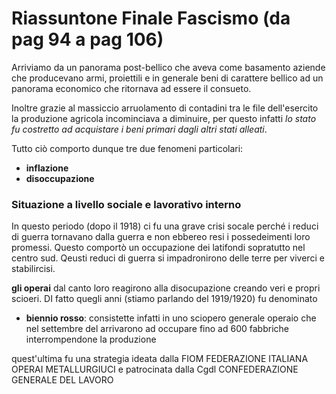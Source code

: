 # Riassuntone Finale Fascismo (da pag 94 a pag 106)

Arriviamo da un panorama post-bellico che aveva come basamento aziende che producevano armi, proiettili e in generale beni di carattere bellico ad un panorama economico che ritornava ad essere il consueto.

Inoltre grazie al massiccio arruolamento di contadini tra le file dell'esercito la produzione agricola incominciava a diminuire, per questo infatti *lo stato fu costretto ad acquistare i beni primari dagli altri stati alleati*.

Tutto ciò comporto dunque tre due fenomeni particolari:
- **inflazione**
- **disoccupazione**

### Situazione a livello sociale e lavorativo interno

In questo periodo (dopo il 1918)
ci fu una grave crisi socale perché i reduci di guerra tornavano dalla guerra e non ebbereo resi i possedeimenti loro promessi.
Questo comportò un occupazione dei latifondi sopratutto nel centro sud.
Qeusti reduci di guerra si impadronirono delle terre per viverci e stabilircisi.

**gli operai** dal canto loro reagirono alla disocupazione creando veri e propri scioeri.
DI fatto quegli anni (stiamo parlando del 1919/1920) fu denominato 
- **biennio rosso**:
 consistette infatti in uno sciopero generale operaio che nel settembre del arrivarono ad occupare fino ad 600 fabbriche interrompendone la produzione

quest'ultima fu una strategia ideata dalla FIOM
FEDERAZIONE
ITALIANA
OPERAI
METALLURGIUCI
e patrocinata dalla Cgdl
CONFEDERAZIONE
GENERALE
DEL
LAVORO


<!--stackedit_data:
eyJoaXN0b3J5IjpbNTM1NjY2MjIzLC0zMzIxODcyMDAsMTc4OD
U1NTk5MV19
-->